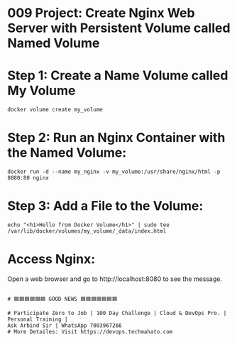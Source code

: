 # 009 Project: Create Nginx Web Server with Persistent Volume called Named Volume
# Step 1: Create a Name Volume called My Volume
    docker volume create my_volume

# Step 2: Run an Nginx Container with the Named Volume:
    docker run -d --name my_nginx -v my_volume:/usr/share/nginx/html -p 8080:80 nginx

# Step 3: Add a File to the Volume:
    echo "<h1>Hello from Docker Volume</h1>" | sudo tee /var/lib/docker/volumes/my_volume/_data/index.html

# Access Nginx: 
Open a web browser and go to http://localhost:8080 to see the message.


```

# 🟦🟦🟦🟦🟦🟦 GOOD NEWS 🟦🟦🟦🟦🟦🟦🟦

# Participate Zero to Job | 100 Day Challenge | Cloud & DevOps Pro. | Personal Training |
Ask Arbind Sir | WhatsApp 7003967266
# More Detailes: Visit https://devops.techmahato.com


